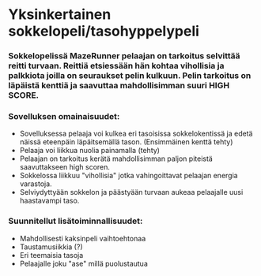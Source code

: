 # Yksinkertainen sokkelopeli/tasohyppelypeli

### Sokkelopelissä MazeRunner pelaajan on tarkoitus selvittää reitti turvaan. Reittiä etsiessään hän kohtaa vihollisia ja palkkiota joilla on seuraukset pelin kulkuun. Pelin tarkoitus on läpäistä kenttiä ja saavuttaa mahdollisimman suuri HIGH SCORE.

### Sovelluksen omainaisuudet:
* Sovelluksessa pelaaja voi kulkea eri tasoisissa sokkelokentissä ja edetä näissä eteenpäin läpäitsemällä tason. (Ensimmäinen kenttä tehty)
* Pelaaja voi liikkua nuolia painamalla (tehty)
* Pelaajan on tarkoitus kerätä mahdollisimman paljon piteistä saavuttakseen high scoren.
* Sokkelossa liikkuu "vihollisia" jotka vahingoittavat pelaajan energia varastoja.
* Selviydyttyään sokkelon ja päästyään turvaan aukeaa pelaajalle uusi haastavampi taso.

### Suunnitellut lisätoiminnallisuudet:
* Mahdollisesti kaksinpeli vaihtoehtonaa
* Taustamusiikkia (?)
* Eri teemaisia tasoja
* Pelaajalle joku "ase" millä puolustautua
